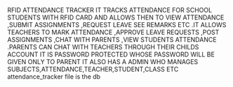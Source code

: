 RFID ATTENDANCE TRACKER 
IT TRACKS ATTENDANCE FOR SCHOOL STUDENTS WITH RFID CARD AND ALLOWS THEN TO VIEW ATTENDANCE ,SUBMIT ASSIGNMENTS ,REQUEST LEAVE SEE REMARKS ETC .IT ALLOWS TEACHERS TO MARK ATTENDANCE ,APPROVE LEAVE REQUESTS ,POST ASSIGNMENTS ,CHAT WITH PARENTS ,VIEW STUDENTS ATTENDANCE .PARENTS CAN CHAT WITH TEACHERS THROUGH THEIR CHILDS ACCOUNT IT IS PASSWORD PROTECTED WHOSE PASSWORD WILL BE GIVEN ONLY TO PARENT IT ALSO HAS A ADMIN WHO MANAGES SUBJECTS,ATTENDANCE,TEACHER,STUDENT,CLASS ETC
attendance_tracker file is the db
